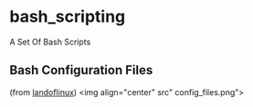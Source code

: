 # bash_scripting

A Set Of Bash Scripts

## Bash Configuration Files
(from [landoflinux](http://www.landoflinux.com/linux_bash_configuration_files.html))
<img align="center" src" config_files.png">
